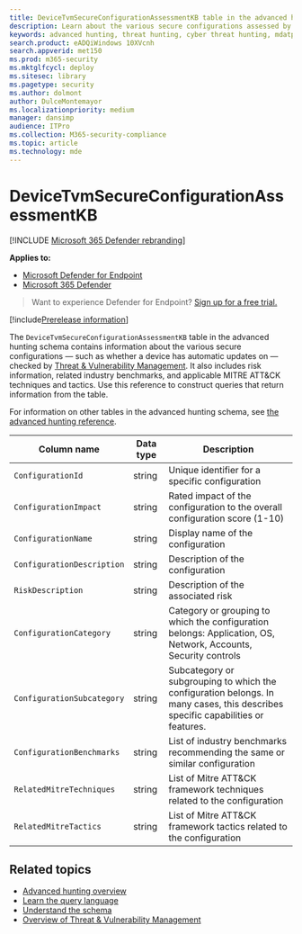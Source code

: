 ```yaml
---
title: DeviceTvmSecureConfigurationAssessmentKB table in the advanced hunting schema
description: Learn about the various secure configurations assessed by Threat & Vulnerability Management in the DeviceTvmSecureConfigurationAssessmentKB table of the Advanced hunting schema.
keywords: advanced hunting, threat hunting, cyber threat hunting, mdatp, microsoft defender atp, wdatp search, query, telemetry, schema reference, kusto, table, column, data type, description, threat & vulnerability management, TVM, device management, security configuration, MITRE ATT&CK framework, knowledge base, KB, DeviceTvmSecureConfigurationAssessmentKB
search.product: eADQiWindows 10XVcnh
search.appverid: met150
ms.prod: m365-security
ms.mktglfcycl: deploy
ms.sitesec: library
ms.pagetype: security
ms.author: dolmont
author: DulceMontemayor
ms.localizationpriority: medium
manager: dansimp
audience: ITPro
ms.collection: M365-security-compliance
ms.topic: article
ms.technology: mde
---
```


# DeviceTvmSecureConfigurationAssessmentKB

[!INCLUDE [Microsoft 365 Defender rebranding](../../includes/microsoft-defender.md)]

**Applies to:**
- [Microsoft Defender for Endpoint](https://go.microsoft.com/fwlink/p/?linkid=2154037)
- [Microsoft 365 Defender](https://go.microsoft.com/fwlink/p/?linkid=2118804)

>Want to experience Defender for Endpoint? [Sign up for a free trial.](https://www.microsoft.com/WindowsForBusiness/windows-atp?ocid=docs-wdatp-advancedhuntingref-abovefoldlink)

[!include[Prerelease information](../../includes/prerelease.md)]

The `DeviceTvmSecureConfigurationAssessmentKB` table in the advanced hunting schema contains information about the various secure configurations — such as whether a device has automatic updates on — checked by [Threat & Vulnerability Management](next-gen-threat-and-vuln-mgt.md). It also includes risk information, related industry benchmarks, and applicable MITRE ATT&CK techniques and tactics. Use this reference to construct queries that return information from the table.

For information on other tables in the advanced hunting schema, see [the advanced hunting reference](advanced-hunting-reference.md).

| Column name | Data type | Description |
|-------------|-----------|-------------|
| `ConfigurationId` | string | Unique identifier for a specific configuration |
| `ConfigurationImpact` | string | Rated impact of the configuration to the overall configuration score (1-10) |
| `ConfigurationName` | string | Display name of the configuration |
| `ConfigurationDescription` | string | Description of the configuration |
| `RiskDescription` | string | Description of the associated risk |
| `ConfigurationCategory` | string | Category or grouping to which the configuration belongs: Application, OS, Network, Accounts, Security controls|
| `ConfigurationSubcategory` | string |Subcategory or subgrouping to which the configuration belongs. In many cases, this describes specific capabilities or features. |
| `ConfigurationBenchmarks` | string | List of industry benchmarks recommending the same or similar configuration |
| `RelatedMitreTechniques` | string | List of Mitre ATT&CK framework techniques related to the configuration |
| `RelatedMitreTactics ` | string | List of Mitre ATT&CK framework tactics related to the configuration |

## Related topics

- [Advanced hunting overview](advanced-hunting-overview.md)
- [Learn the query language](advanced-hunting-query-language.md)
- [Understand the schema](advanced-hunting-schema-reference.md)
- [Overview of Threat & Vulnerability Management](next-gen-threat-and-vuln-mgt.md)
